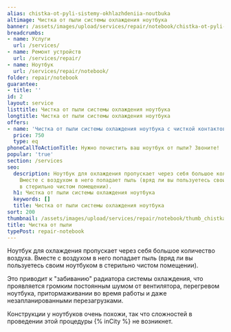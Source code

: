 ```yaml
---
alias: chistka-ot-pyli-sistemy-okhlazhdeniia-noutbuka
altimage: Чистка от пыли системы охлаждения ноутбука
banner: /assets/images/upload/services/repair/notebook/chistka-ot-pyli-sistemy-okhlazhdeniia-noutbuka.jpg
breadcrumbs:
- name: Услуги
  url: /services/
- name: Ремонт устройств
  url: /services/repair/
- name: Ноутбук
  url: /services/repair/notebook/
folder: repair/notebook
guarantee:
- title: ''
id: 2
layout: service
listtitle: Чистка от пыли системы охлаждения ноутбука
longtitle: Чистка от пыли системы охлаждения ноутбука
offers:
- name: 'Чистка от пыли системы охлаждения ноутбука с чисткой контактов от окислов '
  price: 750
  type: eq
phoneCallToActionTitle: Нужно почистить ваш ноутбук от пыли? Звоните!
popular: 'true'
section: /services
seo:
  description: Ноутбук для охлаждения пропускает через себя большое количество воздуха.
    Вместе с воздухом в него попадает пыль (вряд ли вы пользуетесь своим ноутбуком
    в стерильно чистом помещении).
  h1: Чистка от пыли системы охлаждения ноутбука
  keywords: []
  title: Чистка от пыли системы охлаждения ноутбука
sort: 200
thumbnail: /assets/images/upload/services/repair/notebook/thumb_chistka-ot-pyli-sistemy-okhlazhdeniia-noutbuka.jpg
title: Чистка от пыли
typePost: repair-notebook
---
```

Ноутбук для охлаждения пропускает через себя большое количество воздуха. Вместе с воздухом в него попадает пыль (вряд ли вы пользуетесь своим ноутбуком в стерильно чистом помещении).

Это приводит к "забиванию" радиатора системы охлаждения, что проявляется громким постоянным шумом от вентилятора, перегревом ноутбука, притормаживании во время работы и даже незапланированными перезагрузками.

Конструкции у ноутбуков очень похожи, так что сложностей в проведении этой процедуры {% inCity %} не возникнет.